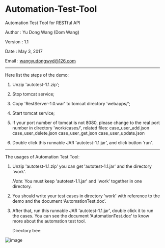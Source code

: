 # Automation-Test-Tool

Automation Test Tool for RESTful API


Author	:  Yu Dong Wang (Dom Wang)

Version	:  1.1

Date	:  May 3, 2017

Email	:  wangyudongwyd@126.com

---------------------------------------------------------------------------------------------------------------------
Here list the steps of the demo:

1. Unzip 'autotest-1.1.zip';


2. Stop tomcat service; 

3. Copy 'RestServer-1.0.war' to tomcat directory 'webapps/';

4. Start tomcat service;

5. If your port number of tomcat is not 8080, please change to the real port number in directory 'work/cases/', related files:
case_user_add.json
case_user_delete.json
case_user_get.json
case_user_update.json

5. Double click this runnable JAR 'autotest-1.1.jar', and click button 'run'.

---------------------------------------------------------------------------------------------------------------------
The usages of Automation Test Tool:

1. Unzip 'autotest-1.1.zip' you can get 'autotest-1.1.jar' and the directory 'work'.

   *Note*: You must keep 'autotest-1.1.jar' and 'work' together in one directory.

2. You should write your test cases in directory 'work' with reference to the demo and the document ‘AutomationTest.doc’.

3. After that, run this runnable JAR 'autotest-1.1.jar', double click it to run the cases.
   You can see the document ‘AutomationTest.doc’ to know more about the automation test tool.
   
   Directory tree: 

![image](https://raw.githubusercontent.com/wangyudongdom/Automation-Test-Tool/master/screenshot_4.png)

   

